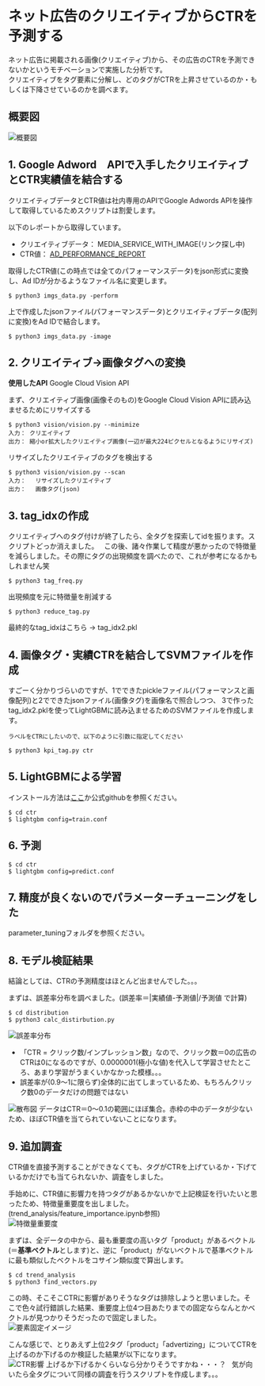 # ネット広告のクリエイティブからCTRを予測する  
ネット広告に掲載される画像(クリエイティブ)から、その広告のCTRを予測できないかというモチベーションで実施した分析です。  
クリエイティブをタグ要素に分解し、どのタグがCTRを上昇させているのか・もしくは下降させているのかを調べます。  

## 概要図  
![概要図](https://github.com/mengziQ/study_room/blob/master/gradient-boosting/lightgbm/pics/overview.PNG)
   
## 1. Google Adword　APIで入手したクリエイティブとCTR実績値を結合する  
クリエイティブデータとCTR値は社内専用のAPIでGoogle Adwords APIを操作して取得しているためスクリプトは割愛します。  

以下のレポートから取得しています。  
- クリエイティブデータ： MEDIA_SERVICE_WITH_IMAGE(リンク探し中)  
- CTR値： [AD_PERFORMANCE_REPORT](https://developers.google.com/adwords/api/docs/appendix/reports/ad-performance-report)

取得したCTR値(この時点では全てのパフォーマンスデータ)をjson形式に変換し、Ad IDが分かるようなファイル名に変更します。  
```
$ python3 imgs_data.py -perform
```

上で作成したjsonファイル(パフォーマンスデータ)とクリエイティブデータ(配列に変換)をAd IDで結合します。
```
$ python3 imgs_data.py -image
```


## 2. クリエイティブ→画像タグへの変換    
**使用したAPI**   Google Cloud Vision API  

まず、クリエイティブ画像(画像そのもの)をGoogle Cloud Vision APIに読み込ませるためにリサイズする  
```
$ python3 vision/vision.py --minimize
入力： クリエイティブ
出力： 縮小or拡大したクリエイティブ画像(一辺が最大224ピクセルとなるようにリサイズ)
```

リサイズしたクリエイティブのタグを検出する  
```
$ python3 vision/vision.py --scan
入力：　 リサイズしたクリエイティブ
出力：　 画像タグ(json)
```


## 3. tag_idxの作成  
クリエイティブへのタグ付けが終了したら、全タグを探索してidを振ります。スクリプトどっか消えました。  
この後、諸々作業して精度が悪かったので特徴量を減らしました。その際にタグの出現頻度を調べたので、これが参考になるかもしれません笑  
```
$ python3 tag_freq.py
```

出現頻度を元に特徴量を削減する
```
$ python3 reduce_tag.py
```

最終的なtag_idxはこちら → tag_idx2.pkl


## 4. 画像タグ・実績CTRを結合してSVMファイルを作成    
すごーく分かりづらいのですが、1でできたpickleファイル(パフォーマンスと画像配列)と2でできたjsonファイル(画像タグ)を画像名で照合しつつ、
3で作ったtag_idx2.pklを使ってLightGBMに読み込ませるためのSVMファイルを作成します。  

```
ラベルをCTRにしたいので、以下のように引数に指定してください

$ python3 kpi_tag.py ctr
```


## 5. LightGBMによる学習  
インストール方法は[ここ](https://github.com/mengziQ/study_room/blob/master/gradient-boosting/lightgbm/docs/installation.md)か公式githubを参照ください。  

```
$ cd ctr
$ lightgbm config=train.conf
```


## 6. 予測
```
$ cd ctr
$ lightgbm config=predict.conf
```

## 7. 精度が良くないのでパラメーターチューニングをした  
parameter_tuningフォルダを参照ください。

## 8. モデル検証結果  
結論としては、CTRの予測精度はほとんど出ませんでした。。。  

まずは、誤差率分布を調べました。(誤差率＝|実績値-予測値|/予測値 で計算)  
```
$ cd distribution
$ python3 calc_distirbution.py
```

![誤差率分布](https://github.com/mengziQ/study_room/blob/master/gradient-boosting/lightgbm/pics/err_distribution.PNG)
- 「CTR = クリック数/インプレッション数」なので、クリック数＝0の広告のCTRは0になるのですが、0.0000001(極小な値)を代入して学習させたところ、あまり学習がうまくいかなかった模様。。。  
- 誤差率が(0.9〜1に限らず)全体的に出てしまっているため、もちろんクリック数0のデータだけの問題ではない  

![散布図](https://github.com/mengziQ/study_room/blob/master/gradient-boosting/lightgbm/pics/scatter_plot.PNG)
データはCTR＝0〜0.1の範囲にほぼ集合。赤枠の中のデータが少ないため、ほぼCTR値を当てられていないことになります。  

## 9. 追加調査  
CTR値を直接予測することができなくても、タグがCTRを上げているか・下げているかだけでも当てられないか、調査をしました。  

手始めに、CTR値に影響力を持つタグがあるかないかで上記検証を行いたいと思ったため、特徴量重要度を出しました。(trend_analysis/feature_importance.ipynb参照)  
![特徴量重要度](https://github.com/mengziQ/study_room/blob/master/gradient-boosting/lightgbm/pics/feature_importances.png)

まずは、全データの中から、最も重要度の高いタグ「product」があるベクトル(＝**基準ベクトル**とします)と、逆に「product」がないベクトルで基準ベクトルに最も類似したベクトルをコサイン類似度で算出します。  
```
$ cd trend_analysis
$ python3 find_vectors.py
```
この時、そこそこCTRに影響がありそうなタグは排除しようと思いました。そこで色々試行錯誤した結果、重要度上位4つ目あたりまでの固定ならなんとかベクトルが見つかりそうだったので固定しました。  
![要素固定イメージ](https://github.com/mengziQ/study_room/blob/master/gradient-boosting/lightgbm/pics/find_vec.PNG)

こんな感じで、とりあえず上位2タグ「product」「advertizing」についてCTRを上げるのか下げるのか検証した結果が以下になります。  
![CTR影響](https://github.com/mengziQ/study_room/blob/master/gradient-boosting/lightgbm/pics/cos_sim.PNG)
上げるか下げるかくらいなら分かりそうですかね・・・？  
気が向いたら全タグについて同様の調査を行うスクリプトを作成します。。。  


